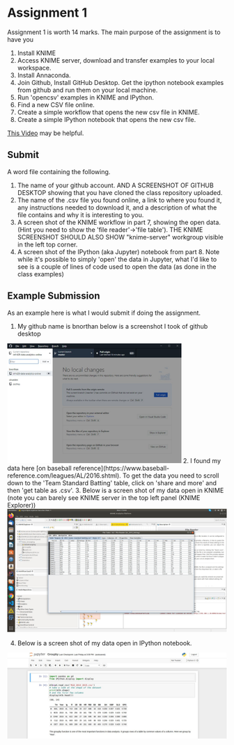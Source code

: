 # Assignment 1

Assignment 1 is worth 14 marks.  The main purpose of the assignment is to have you   

1. Install KNIME
2. Access KNIME server, download and transfer examples to your local workspace.
3. Install Annaconda.
4. Join Github, Install GitHub Desktop. Get the ipython notebook examples from github and run them on your local machine. 
5. Run 'opencsv' examples in KNIME and IPython. 
6. Find a new CSV file online.
7. Create a simple workflow that opens the new csv file in KNIME. 
8. Create a simple IPython notebook that opens the new csv file. 

[This Video](https://www.youtube.com/watch?v=9miEihigfGQ) may be helpful.  

## Submit

A word file containing the following. 

1.  The name of your github account. AND A SCREENSHOT OF GITHUB DESKTOP showing that you have cloned the class repository uploaded.
2.  The name of the .csv file you found online, a link to where you found it, any instructions needed to download it, and a description of what the file contains and why it is interesting to you.  
3.  A screen shot of the KNIME workflow in part 7, showing the open data.  (Hint you need to show the 'file reader'->'file table').  THE KNIME SCREENSHOT SHOULD ALSO SHOW "knime-server" workgroup visible in the left top corner. 
4.  A screen shot of the IPython (aka Jupyter) notebook from part 8.  Note while it's possible to simply 'open' the data in Jupyter, what I'd like to see is a couple of lines of code used to open the data (as done in the class examples)

## Example Submission

As an example here is what I would submit if doing the assignment.

1.  My github name is bnorthan below is a screenshot I took of github desktop  
<img src="githubdesktop_inf429.jpg" width="400">  
2.  I found my data here [on baseball reference](https://www.baseball-reference.com/leagues/AL/2016.shtml).  To get the data you need to scroll down to the 'Team Standard Batting' table, click on 'share and more' and then 'get table as .csv'. 
3.  Below is a screen shot of my data open in KNIME (note you can barely see KNIME server in the top left panel (KNIME Explorer))

<img src="Ass1KNIME.jpg" width="1700">   

4.  Below is a screen shot of my data open in IPython notebook.  

<img src="Ass1Python.jpg" width="700">  

